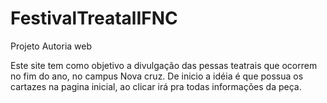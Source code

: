 # FestivalTreatalIFNC
Projeto Autoria web

Este site tem como objetivo a divulgação das pessas teatrais que ocorrem no fim do ano, no campus Nova cruz.
De inicio a idéia é que possua os cartazes na pagina inicial, ao clicar irá pra todas informações da peça.
